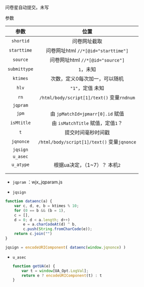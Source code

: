 问卷星自动提交。未写

参数

|     参数     |                    位置                     |
| :----------: | :-----------------------------------------: |
|  `shortid`   |                问卷网址截取                 |
| `starttime`  |     问卷网址html `//*[@id="starttime"]`     |
|   `source`   |      问卷网址html `//*[@id="source"]`       |
| `submittype` |                  `1`，未知                  |
|   `ktimes`   |        次数，定义0每次加一，可以随机        |
|    `hlv`     |              `"1"`，定值 未知               |
|     `rn`     | `/html/body/script[1]/text()` 变量`rndnum`  |
|   `jqpram`   |                                             |
|    `jpm`     |      由 `jpMatchId=jpmarr[0].id` 赋值       |
|  `isMtitle`  |      由 `isMatchTitle` 赋值，定值`1`？      |
|     `t`      |             提交时间毫秒时间戳              |
|  `jqnonce`   | `/html/body/script[1]/text()` 变量`jqnonce` |
|   `jqsign`   |                                             |
|   `u_asec`   |                                             |
|  `u_atype`   |        根据ua决定，（1~7）？ 本机`2`        |
|              |                                             |
|              |                                             |



-  `jqpram` ：wjx_jqparam.js

  

-  `jqsign` 

  ```javascript
  function dataenc(a) {
      var c, d, e, b = ktimes % 10;
      for (0 == b && (b = 1),
      c = [],
      d = 0; d < a.length; d++)
          e = a.charCodeAt(d) ^ b,
          c.push(String.fromCharCode(e));
      return c.join("")
  }
  
  jqsign = encodeURIComponent( dataenc(window.jqnonce) )
  ```

- `u_asec`

  ```javascript
  function getUA(e) {
      var t = window[UA_Opt.LogVal];
      return e ? encodeURIComponent(t) : t
  }
  
  ```

  